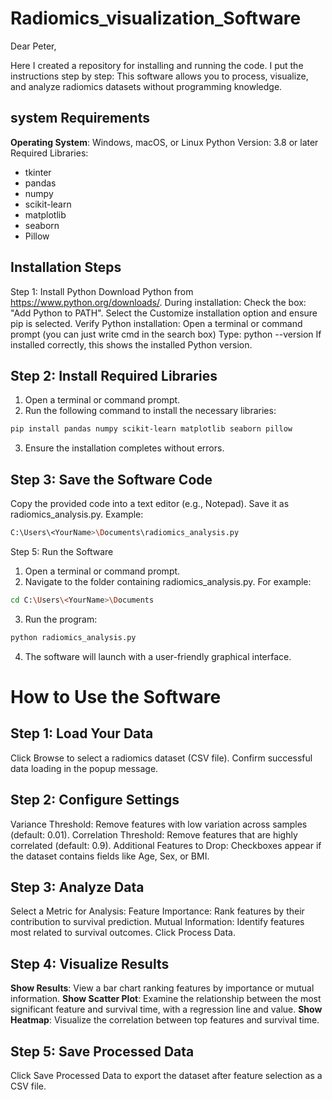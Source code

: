 # Radiomics_visualization_Software

Dear Peter,

Here I created a repository for installing and running the code. I put the instructions step by step:
This software allows you to process, visualize, and analyze radiomics datasets without programming knowledge.

## system Requirements
**Operating System**: Windows, macOS, or Linux
Python Version: 3.8 or later
Required Libraries:
- tkinter
- pandas
- numpy
- scikit-learn
- matplotlib
- seaborn
- Pillow

##  Installation Steps
Step 1: Install Python
Download Python from https://www.python.org/downloads/.
During installation:
Check the box: "Add Python to PATH".
Select the Customize installation option and ensure pip is selected.
Verify Python installation:
Open a terminal or command prompt (you can just write cmd in the search box)
Type: python --version
If installed correctly, this shows the installed Python version.

## Step 2: Install Required Libraries
1. Open a terminal or command prompt.
2. Run the following command to install the necessary libraries:
```bash
pip install pandas numpy scikit-learn matplotlib seaborn pillow
```
3. Ensure the installation completes without errors.

## Step 3: Save the Software Code
Copy the provided code into a text editor (e.g., Notepad).
Save it as radiomics_analysis.py. Example:
```bash
C:\Users\<YourName>\Documents\radiomics_analysis.py

```

Step 5: Run the Software
1. Open a terminal or command prompt.
2. Navigate to the folder containing radiomics_analysis.py. For example:
```bash
cd C:\Users\<YourName>\Documents
```
3. Run the program:
```bash
python radiomics_analysis.py
```

4. The software will launch with a user-friendly graphical interface.



# How to Use the Software
## Step 1: Load Your Data
Click Browse to select a radiomics dataset (CSV file).
Confirm successful data loading in the popup message.
## Step 2: Configure Settings
Variance Threshold: Remove features with low variation across samples (default: 0.01).
Correlation Threshold: Remove features that are highly correlated (default: 0.9).
Additional Features to Drop: Checkboxes appear if the dataset contains fields like Age, Sex, or BMI.
## Step 3: Analyze Data
Select a Metric for Analysis:
Feature Importance: Rank features by their contribution to survival prediction.
Mutual Information: Identify features most related to survival outcomes.
Click Process Data.
## Step 4: Visualize Results
**Show Results**: View a bar chart ranking features by importance or mutual information.
**Show Scatter Plot**: Examine the relationship between the most significant feature and survival time, with a regression line and 
value.
**Show Heatmap**: Visualize the correlation between top features and survival time.
## Step 5: Save Processed Data
Click Save Processed Data to export the dataset after feature selection as a CSV file.



